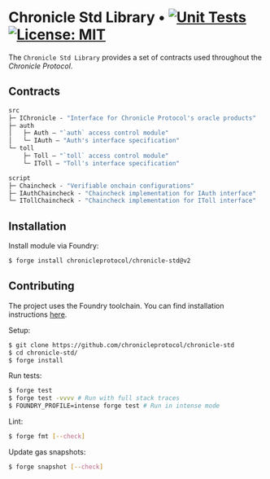 # Chronicle Std Library • [![Unit Tests](https://github.com/chronicleprotocol/chronicle-std/actions/workflows/unit-tests.yml/badge.svg)](https://github.com/chronicleprotocol/chronicle-std/actions/workflows/unit-tests.yml) [![License: MIT](https://img.shields.io/badge/License-MIT-yellow.svg)](https://opensource.org/licenses/MIT)

The `Chronicle Std Library` provides a set of contracts used throughout the _Chronicle Protocol_.

## Contracts

```ml
src
├─ IChronicle - "Interface for Chronicle Protocol's oracle products"
├─ auth
│   ├─ Auth — "`auth` access control module"
│   └─ IAuth — "Auth's interface specification"
└─ toll
    ├─ Toll — "`toll` access control module"
    └─ IToll — "Toll's interface specification"

script
├─ Chaincheck - "Verifiable onchain configurations"
├─ IAuthChaincheck - "Chaincheck implementation for IAuth interface"
└─ ITollChaincheck - "Chaincheck implementation for IToll interface"
```

## Installation

Install module via Foundry:
```bash
$ forge install chronicleprotocol/chronicle-std@v2
```

## Contributing

The project uses the Foundry toolchain. You can find installation instructions [here](https://getfoundry.sh/).

Setup:
```bash
$ git clone https://github.com/chronicleprotocol/chronicle-std
$ cd chronicle-std/
$ forge install
```

Run tests:
```bash
$ forge test
$ forge test -vvvv # Run with full stack traces
$ FOUNDRY_PROFILE=intense forge test # Run in intense mode
```

Lint:
```bash
$ forge fmt [--check]
```

Update gas snapshots:
```bash
$ forge snapshot [--check]
```
